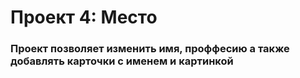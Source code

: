 # Проект 4: Место

### Проект позволяет изменить имя, проффесию а также добавлять карточки с именем и картинкой
